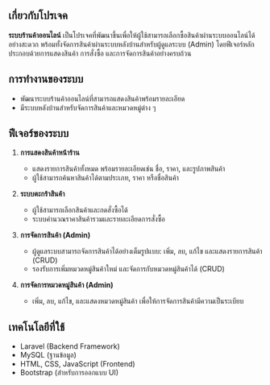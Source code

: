 
## เกี่ยวกับโปรเจค

**ระบบร้านค้าออนไลน์** เป็นโปรเจคที่พัฒนาขึ้นเพื่อให้ผู้ใช้สามารถเลือกซื้อสินค้าผ่านระบบออนไลน์ได้อย่างสะดวก พร้อมทั้งจัดการสินค้าผ่านระบบหลังบ้านสำหรับผู้ดูแลระบบ (Admin) โดยฟีเจอร์หลักประกอบด้วยการแสดงสินค้า การสั่งซื้อ และการจัดการสินค้าอย่างครบถ้วน

## การทำงานของระบบ

- พัฒนาระบบร้านค้าออนไลน์ที่สามารถแสดงสินค้าพร้อมรายละเอียด
- มีระบบหลังบ้านสำหรับจัดการสินค้าและหมวดหมู่ต่าง ๆ

## ฟีเจอร์ของระบบ

1. **การแสดงสินค้าหน้าร้าน**
   - แสดงรายการสินค้าทั้งหมด พร้อมรายละเอียดเช่น ชื่อ, ราคา, และรูปภาพสินค้า
   - ผู้ใช้สามารถค้นหาสินค้าได้ตามประเภท, ราคา หรือชื่อสินค้า

2. **ระบบตะกร้าสินค้า**
   - ผู้ใช้สามารถเลือกสินค้าและกดสั่งซื้อได้
   - ระบบคำนวณราคาสินค้ารวมและรายละเอียดการสั่งซื้อ

3. **การจัดการสินค้า (Admin)**
   - ผู้ดูแลระบบสามารถจัดการสินค้าได้อย่างเต็มรูปแบบ: เพิ่ม, ลบ, แก้ไข และแสดงรายการสินค้า (CRUD)
   - รองรับการเพิ่มหมวดหมู่สินค้าใหม่ และจัดการกับหมวดหมู่สินค้าได้ (CRUD)

4. **การจัดการหมวดหมู่สินค้า (Admin)**
   - เพิ่ม, ลบ, แก้ไข, และแสดงหมวดหมู่สินค้า เพื่อให้การจัดการสินค้ามีความเป็นระเบียบ

## เทคโนโลยีที่ใช้

- Laravel (Backend Framework)
- MySQL (ฐานข้อมูล)
- HTML, CSS, JavaScript (Frontend)
- Bootstrap (สำหรับการออกแบบ UI)




